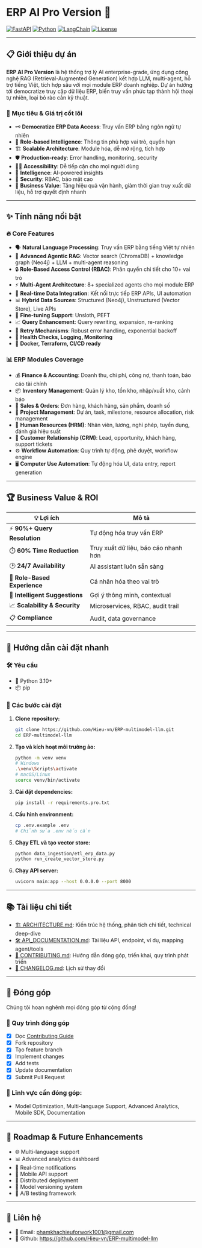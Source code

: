 # ERP AI Pro Version 🚀

[![FastAPI](https://img.shields.io/badge/FastAPI-0.104.0+-green)](https://fastapi.tiangolo.com/) [![Python](https://img.shields.io/badge/Python-3.10+-blue)](https://python.org) [![LangChain](https://img.shields.io/badge/LangChain-0.1.0+-purple)](https://langchain.com) [![License](https://img.shields.io/badge/License-MIT-yellow.svg)](LICENSE)

---

## 📋 Giới thiệu dự án

**ERP AI Pro Version** là hệ thống trợ lý AI enterprise-grade, ứng dụng công nghệ RAG (Retrieval-Augmented Generation) kết hợp LLM, multi-agent, hỗ trợ tiếng Việt, tích hợp sâu với mọi module ERP doanh nghiệp. Dự án hướng tới democratize truy cập dữ liệu ERP, biến truy vấn phức tạp thành hội thoại tự nhiên, loại bỏ rào cản kỹ thuật.

### 🎯 Mục tiêu & Giá trị cốt lõi
- 🗝️ **Democratize ERP Data Access**: Truy vấn ERP bằng ngôn ngữ tự nhiên
- 👤 **Role-based Intelligence**: Thông tin phù hợp vai trò, quyền hạn
- 🏗️ **Scalable Architecture**: Module hóa, dễ mở rộng, tích hợp
- 🛡️ **Production-ready**: Error handling, monitoring, security
- 🧑‍💻 **Accessibility**: Dễ tiếp cận cho mọi người dùng
- 🤖 **Intelligence**: AI-powered insights
- 🔐 **Security**: RBAC, bảo mật cao
- 💼 **Business Value**: Tăng hiệu quả vận hành, giảm thời gian truy xuất dữ liệu, hỗ trợ quyết định nhanh

---

## ✨ Tính năng nổi bật

### 🔥 Core Features
- 🗣️ **Natural Language Processing**: Truy vấn ERP bằng tiếng Việt tự nhiên
- 🧠 **Advanced Agentic RAG**: Vector search (ChromaDB) + knowledge graph (Neo4j) + LLM + multi-agent reasoning
- 🔒 **Role-Based Access Control (RBAC)**: Phân quyền chi tiết cho 10+ vai trò
- ⚡ **Multi-Agent Architecture**: 8+ specialized agents cho mọi module ERP
- 🔄 **Real-time Data Integration**: Kết nối trực tiếp ERP APIs, UI automation
- 📊 **Hybrid Data Sources**: Structured (Neo4j), Unstructured (Vector Store), Live APIs
- 🎯 **Fine-tuning Support**: Unsloth, PEFT
- 📈 **Query Enhancement**: Query rewriting, expansion, re-ranking
- 🔧 **Retry Mechanisms**: Robust error handling, exponential backoff
- 🏥 **Health Checks, Logging, Monitoring**
- 🐳 **Docker, Terraform, CI/CD ready**

### 📊 ERP Modules Coverage
- 💰 **Finance & Accounting**: Doanh thu, chi phí, công nợ, thanh toán, báo cáo tài chính
- 📦 **Inventory Management**: Quản lý kho, tồn kho, nhập/xuất kho, cảnh báo
- 🛒 **Sales & Orders**: Đơn hàng, khách hàng, sản phẩm, doanh số
- 🎯 **Project Management**: Dự án, task, milestone, resource allocation, risk management
- 👥 **Human Resources (HRM)**: Nhân viên, lương, nghỉ phép, tuyển dụng, đánh giá hiệu suất
- 🤝 **Customer Relationship (CRM)**: Lead, opportunity, khách hàng, support tickets
- ⚙️ **Workflow Automation**: Quy trình tự động, phê duyệt, workflow engine
- 🖥️ **Computer Use Automation**: Tự động hóa UI, data entry, report generation

---

## 🏆 Business Value & ROI

| 💡 Lợi ích | Mô tả |
|---|---|
| ⚡ **90%+ Query Resolution** | Tự động hóa truy vấn ERP |
| ⏱️ **60% Time Reduction** | Truy xuất dữ liệu, báo cáo nhanh hơn |
| 🕑 **24/7 Availability** | AI assistant luôn sẵn sàng |
| 👤 **Role-Based Experience** | Cá nhân hóa theo vai trò |
| 🧠 **Intelligent Suggestions** | Gợi ý thông minh, contextual |
| 📈 **Scalability & Security** | Microservices, RBAC, audit trail |
| 📋 **Compliance** | Audit, data governance |

---

## 🚀 Hướng dẫn cài đặt nhanh

### 🛠️ Yêu cầu
- 🐍 Python 3.10+
- 📦 pip

### 📝 Các bước cài đặt

1. **Clone repository:**
    ```bash
    git clone https://github.com/Hieu-vn/ERP-multimodel-llm.git
    cd ERP-multimodel-llm
    ```
2. **Tạo và kích hoạt môi trường ảo:**
    ```bash
    python -m venv venv
    # Windows
    .\venv\Scripts\activate
    # macOS/Linux
    source venv/bin/activate
    ```
3. **Cài đặt dependencies:**
    ```bash
    pip install -r requirements.pro.txt
    ```
4. **Cấu hình environment:**
    ```bash
    cp .env.example .env
    # Chỉnh sửa .env nếu cần
    ```
5. **Chạy ETL và tạo vector store:**
    ```bash
    python data_ingestion/etl_erp_data.py
    python run_create_vector_store.py
    ```
6. **Chạy API server:**
    ```bash
    uvicorn main:app --host 0.0.0.0 --port 8000
    ```

---

## 📚 Tài liệu chi tiết

- [🏗️ ARCHITECTURE.md](ARCHITECTURE.md): Kiến trúc hệ thống, phân tích chi tiết, technical deep-dive
- [🛠️ API_DOCUMENTATION.md](API_DOCUMENTATION.md): Tài liệu API, endpoint, ví dụ, mapping agent/tools
- [🤝 CONTRIBUTING.md](CONTRIBUTING.md): Hướng dẫn đóng góp, triển khai, quy trình phát triển
- [📝 CHANGELOG.md](CHANGELOG.md): Lịch sử thay đổi

---

## 🤝 Đóng góp
Chúng tôi hoan nghênh mọi đóng góp từ cộng đồng!

### 🚦 Quy trình đóng góp
- [x] Đọc [Contributing Guide](CONTRIBUTING.md)
- [x] Fork repository
- [x] Tạo feature branch
- [x] Implement changes
- [x] Add tests
- [x] Update documentation
- [x] Submit Pull Request

### 🌱 Lĩnh vực cần đóng góp:
- Model Optimization, Multi-language Support, Advanced Analytics, Mobile SDK, Documentation

---

## 📅 Roadmap & Future Enhancements
- 🌐 Multi-language support
- 📊 Advanced analytics dashboard
- 🔔 Real-time notifications
- 📱 Mobile API support
- 🏢 Distributed deployment
- 🧬 Model versioning system
- 🧪 A/B testing framework

---

## 🏢 Liên hệ
- 📧 Email: phamkhachieuforwork1001@gmail.com
- 🐙 Github: https://github.com/Hieu-vn/ERP-multimodel-llm

